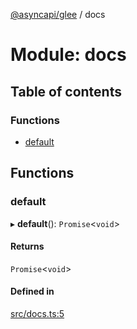 [@asyncapi/glee](../README.md) / docs

# Module: docs

## Table of contents

### Functions

- [default](docs.md#default)

## Functions

### default

▸ **default**(): `Promise`<`void`\>

#### Returns

`Promise`<`void`\>

#### Defined in

[src/docs.ts:5](https://github.com/asyncapi/glee/blob/f0337b6/src/docs.ts#L5)
